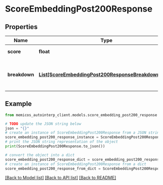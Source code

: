 # ScoreEmbeddingPost200Response


## Properties

Name | Type | Description | Notes
------------ | ------------- | ------------- | -------------
**score** | **float** | The score from 0 to 1 | 
**breakdown** | [**List[ScoreEmbeddingPost200ResponseBreakdownInner]**](ScoreEmbeddingPost200ResponseBreakdownInner.md) | Detailed breakdown of the embedding outputs | 

## Example

```python
from memicos_autointerp_client.models.score_embedding_post200_response import ScoreEmbeddingPost200Response

# TODO update the JSON string below
json = "{}"
# create an instance of ScoreEmbeddingPost200Response from a JSON string
score_embedding_post200_response_instance = ScoreEmbeddingPost200Response.from_json(json)
# print the JSON string representation of the object
print(ScoreEmbeddingPost200Response.to_json())

# convert the object into a dict
score_embedding_post200_response_dict = score_embedding_post200_response_instance.to_dict()
# create an instance of ScoreEmbeddingPost200Response from a dict
score_embedding_post200_response_from_dict = ScoreEmbeddingPost200Response.from_dict(score_embedding_post200_response_dict)
```
[[Back to Model list]](../README.md#documentation-for-models) [[Back to API list]](../README.md#documentation-for-api-endpoints) [[Back to README]](../README.md)


